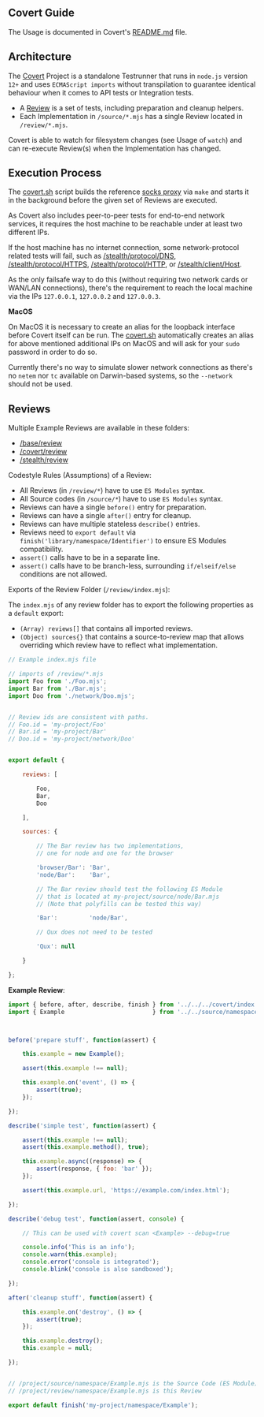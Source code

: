
## Covert Guide

The Usage is documented in Covert's [README.md](/covert/README.md) file.


## Architecture

The [Covert](/covert/source) Project is a standalone Testrunner that runs in
`node.js` version `12+` and uses `ECMAScript imports` without transpilation to
guarantee identical behaviour when it comes to API tests or Integration tests.

- A [Review](/covet/source/Review.mjs) is a set of tests, including preparation and cleanup helpers.
- Each Implementation in `/source/*.mjs` has a single Review located in `/review/*.mjs`.

Covert is able to watch for filesystem changes (see Usage of `watch`) and can
re-execute Review(s) when the Implementation has changed.


## Execution Process

The [covert.sh](/covert/bin/covert.sh) script builds the reference [socks proxy](/covert/sketch/socks-proxy)
via `make` and starts it in the background before the given set of Reviews
are executed.

As Covert also includes peer-to-peer tests for end-to-end network services, it
requires the host machine to be reachable under at least two different IPs.

If the host machine has no internet connection, some network-protocol
related tests will fail, such as
[/stealth/protocol/DNS](/stealth/review/protocol/DNS.mjs),
[/stealth/protocol/HTTPS](/stealth/review/protocol/HTTPS.mjs),
[/stealth/protocol/HTTP](/stealth/review/protocol/HTTP.mjs),
or [/stealth/client/Host](/stealth/review/client/Host.mjs).

As the only failsafe way to do this (without requiring two network cards or
WAN/LAN connections), there's the requirement to reach the local machine
via the IPs `127.0.0.1`, `127.0.0.2` and `127.0.0.3`.

**MacOS**

On MacOS it is necessary to create an alias for the loopback interface
before Covert itself can be run. The [covert.sh](/covert/bin/covert.sh)
automatically creates an alias for above mentioned additional IPs on MacOS
and will ask for your `sudo` password in order to do so.

Currently there's no way to simulate slower network connections as there's
no `netem` nor `tc` available on Darwin-based systems, so the `--network`
should not be used.


## Reviews

Multiple Example Reviews are available in these folders:

- [/base/review](/base/review)
- [/covert/review](/covert/review)
- [/stealth/review](/stealth/review)


Codestyle Rules (Assumptions) of a Review:

- All Reviews (in `/review/*`) have to use `ES Modules` syntax.
- All Source codes (in `/source/*`) have to use `ES Modules` syntax.
- Reviews can have a single `before()` entry for preparation.
- Reviews can have a single `after()` entry for cleanup.
- Reviews can have multiple stateless `describe()` entries.
- Reviews need to `export default` via `finish('library/namespace/Identifier')` to ensure ES Modules compatibility.
- `assert()` calls have to be in a separate line.
- `assert()` calls have to be branch-less, surrounding `if/elseif/else` conditions are not allowed.


Exports of the Review Folder (`/review/index.mjs`):

The `index.mjs` of any review folder has to export the following properties as a `default` export:

- `(Array) reviews[]` that contains all imported reviews.
- `(Object) sources{}` that contains a source-to-review map that allows overriding
   which review have to reflect what implementation.

```javascript
// Example index.mjs file

// imports of /review/*.mjs
import Foo from './Foo.mjs';
import Bar from './Bar.mjs';
import Doo from './network/Doo.mjs';


// Review ids are consistent with paths.
// Foo.id = 'my-project/Foo'
// Bar.id = 'my-project/Bar'
// Doo.id = 'my-project/network/Doo'


export default {

	reviews: [

		Foo,
		Bar,
		Doo

	],

	sources: {

		// The Bar review has two implementations,
		// one for node and one for the browser

		'browser/Bar': 'Bar',
		'node/Bar':    'Bar',

		// The Bar review should test the following ES Module
		// that is located at my-project/source/node/Bar.mjs
		// (Note that polyfills can be tested this way)

		'Bar':         'node/Bar',

		// Qux does not need to be tested

		'Qux': null

	}

};
```


**Example Review**:

```javascript
import { before, after, describe, finish } from '../../../covert/index.mjs';
import { Example                         } from '../../source/namespace/Example.mjs';



before('prepare stuff', function(assert) {

	this.example = new Example();

	assert(this.example !== null);

	this.example.on('event', () => {
		assert(true);
	});

});

describe('simple test', function(assert) {

	assert(this.example !== null);
	assert(this.example.method(), true);

	this.example.async((response) => {
		assert(response, { foo: 'bar' });
	});

	assert(this.example.url, 'https://example.com/index.html');

});

describe('debug test', function(assert, console) {

	// This can be used with covert scan <Example> --debug=true

	console.info('This is an info');
	console.warn(this.example);
	console.error('console is integrated');
	console.blink('console is also sandboxed');

});

after('cleanup stuff', function(assert) {

	this.example.on('destroy', () => {
		assert(true);
	});

	this.example.destroy();
	this.example = null;

});


// /project/source/namespace/Example.mjs is the Source Code (ES Module) implementation
// /project/review/namespace/Example.mjs is this Review

export default finish('my-project/namespace/Example');
```

